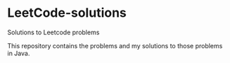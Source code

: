 # LeetCode-solutions
Solutions to Leetcode problems

This repository contains the problems and my solutions to those problems in Java.
